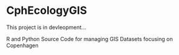 # CphEcologyGIS
This project is in devleopment...

R and Python Source Code for managing GIS Datasets focusing on Copenhagen

